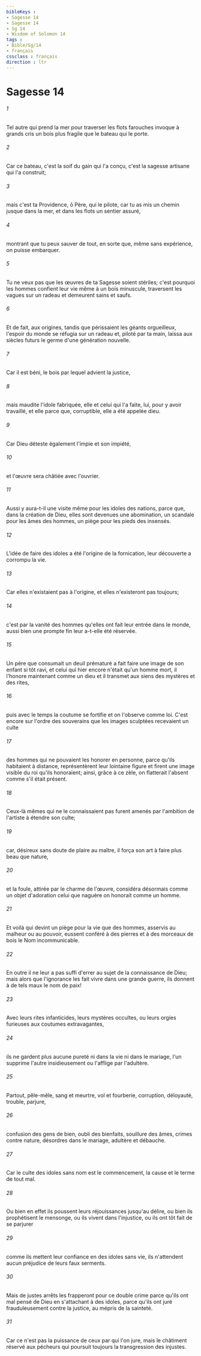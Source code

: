 ```yaml
---
bibleKeys : 
- Sagesse 14
- Sagesse 14
- Sg 14
- Wisdom of Solomon 14
tags : 
- Bible/Sg/14
- français
cssclass : français
direction : ltr
---
```


# Sagesse 14

###### 1
Tel autre qui prend la mer pour traverser les flots farouches invoque à grands cris un bois plus fragile que le bateau qui le porte.
###### 2
Car ce bateau, c'est la soif du gain qui l'a conçu, c'est la sagesse artisane qui l'a construit;
###### 3
mais c'est ta Providence, ô Père, qui le pilote, car tu as mis un chemin jusque dans la mer, et dans les flots un sentier assuré,
###### 4
montrant que tu peux sauver de tout, en sorte que, même sans expérience, on puisse embarquer.
###### 5
Tu ne veux pas que les œuvres de ta Sagesse soient stériles; c'est pourquoi les hommes confient leur vie même à un bois minuscule, traversent les vagues sur un radeau et demeurent sains et saufs.
###### 6
Et de fait, aux origines, tandis que périssaient les géants orgueilleux, l'espoir du monde se réfugia sur un radeau et, piloté par ta main, laissa aux siècles futurs le germe d'une génération nouvelle.
###### 7
Car il est béni, le bois par lequel advient la justice,
###### 8
mais maudite l'idole fabriquée, elle et celui qui l'a faite, lui, pour y avoir travaillé, et elle parce que, corruptible, elle a été appelée dieu.
###### 9
Car Dieu déteste également l'impie et son impiété,
###### 10
et l'œuvre sera châtiée avec l'ouvrier.
###### 11
Aussi y aura-t-il une visite même pour les idoles des nations, parce que, dans la création de Dieu, elles sont devenues une abomination, un scandale pour les âmes des hommes, un piège pour les pieds des insensés.
###### 12
L'idée de faire des idoles a été l'origine de la fornication, leur découverte a corrompu la vie.
###### 13
Car elles n'existaient pas à l'origine, et elles n'existeront pas toujours;
###### 14
c'est par la vanité des hommes qu'elles ont fait leur entrée dans le monde, aussi bien une prompte fin leur a-t-elle été réservée.
###### 15
Un père que consumait un deuil prématuré a fait faire une image de son enfant si tôt ravi, et celui qui hier encore n'était qu'un homme mort, il l'honore maintenant comme un dieu et il transmet aux siens des mystères et des rites,
###### 16
puis avec le temps la coutume se fortifie et on l'observe comme loi. C'est encore sur l'ordre des souverains que les images sculptées recevaient un culte
###### 17
des hommes qui ne pouvaient les honorer en personne, parce qu'ils habitaient à distance, représentèrent leur lointaine figure et firent une image visible du roi qu'ils honoraient; ainsi, grâce à ce zèle, on flatterait l'absent comme s'il était présent.
###### 18
Ceux-là mêmes qui ne le connaissaient pas furent amenés par l'ambition de l'artiste à étendre son culte;
###### 19
car, désireux sans doute de plaire au maître, il força son art à faire plus beau que nature,
###### 20
et la foule, attirée par le charme de l'œuvre, considéra désormais comme un objet d'adoration celui que naguère on honorait comme un homme.
###### 21
Et voilà qui devint un piège pour la vie que des hommes, asservis au malheur ou au pouvoir, eussent conféré à des pierres et à des morceaux de bois le Nom incommunicable.
###### 22
En outre il ne leur a pas suffi d'errer au sujet de la connaissance de Dieu; mais alors que l'ignorance les fait vivre dans une grande guerre, ils donnent à de tels maux le nom de paix!
###### 23
Avec leurs rites infanticides, leurs mystères occultes, ou leurs orgies furieuses aux coutumes extravagantes,
###### 24
ils ne gardent plus aucune pureté ni dans la vie ni dans le mariage, l'un supprime l'autre insidieusement ou l'afflige par l'adultère.
###### 25
Partout, pêle-mêle, sang et meurtre, vol et fourberie, corruption, déloyauté, trouble, parjure,
###### 26
confusion des gens de bien, oubli des bienfaits, souillure des âmes, crimes contre nature, désordres dans le mariage, adultère et débauche.
###### 27
Car le culte des idoles sans nom est le commencement, la cause et le terme de tout mal.
###### 28
Ou bien en effet ils poussent leurs réjouissances jusqu'au délire, ou bien ils prophétisent le mensonge, ou ils vivent dans l'injustice, ou ils ont tôt fait de se parjurer
###### 29
comme ils mettent leur confiance en des idoles sans vie, ils n'attendent aucun préjudice de leurs faux serments.
###### 30
Mais de justes arrêts les frapperont pour ce double crime parce qu'ils ont mal pensé de Dieu en s'attachant à des idoles, parce qu'ils ont juré frauduleusement contre la justice, au mépris de la sainteté.
###### 31
Car ce n'est pas la puissance de ceux par qui l'on jure, mais le châtiment réservé aux pécheurs qui poursuit toujours la transgression des injustes.
